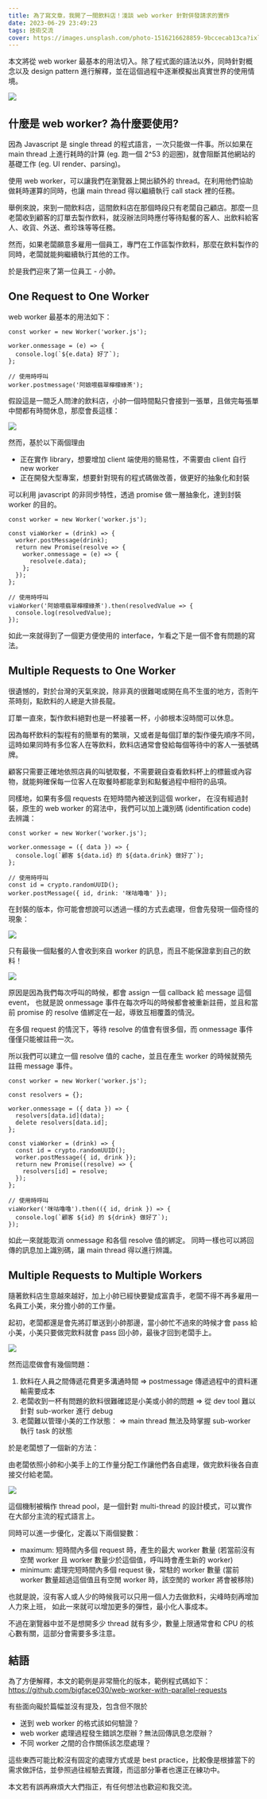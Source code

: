 ```yaml
---
title: 為了寫文章，我開了一間飲料店！淺談 web worker 針對併發請求的實作
date: 2023-06-29 23:49:23
tags: 技術交流
cover: https://images.unsplash.com/photo-1516216628859-9bccecab13ca?ixlib=rb-4.0.3&ixid=M3wxMjA3fDB8MHxwaG90by1wYWdlfHx8fGVufDB8fHx8fA%3D%3D&auto=format&fit=crop&w=1769&q=80
---
```


本文將從 web worker 最基本的用法切入。除了程式面的語法以外，同時針對概念以及 design pattern 進行解釋，並在這個過程中逐漸模擬出真實世界的使用情境。

<!-- more -->

![](https://images.unsplash.com/photo-1516216628859-9bccecab13ca?ixlib=rb-4.0.3&ixid=M3wxMjA3fDB8MHxwaG90by1wYWdlfHx8fGVufDB8fHx8fA%3D%3D&auto=format&fit=crop&w=1769&q=80)

## 什麼是 web worker? 為什麼要使用?

因為 Javascript 是 single thread 的程式語言，一次只能做一件事。所以如果在 main thread 上進行耗時的計算 (eg. 跑一個 2^53 的迴圈)，就會阻斷其他網站的基礎工作 (eg. UI render、parsing)。

使用 web worker，可以讓我們在瀏覽器上開出額外的 thread。在利用他們協助做耗時運算的同時，也讓 main thread 得以繼續執行 call stack 裡的任務。

舉例來說，來到一間飲料店，這間飲料店在那個時段只有老闆自己顧店。那麼一旦老闆收到顧客的訂單去製作飲料，就沒辦法同時應付等待點餐的客人、出飲料給客人、收貨、外送、煮珍珠等等任務。

然而，如果老闆願意多雇用一個員工，專門在工作區製作飲料，那麼在飲料製作的同時，老闆就能夠繼續執行其他的工作。

於是我們迎來了第一位員工 - 小帥。

## One Request to One Worker

web worker 最基本的用法如下：
```javascript=
const worker = new Worker('worker.js');

worker.onmessage = (e) => {
  console.log(`${e.data} 好了`);
};

// 使用時呼叫
worker.postmessage('阿娘喂翡翠檸檬綠茶');
```


假設這是一間乏人問津的飲料店，小帥一個時間點只會接到一張單，且做完每張單中間都有時間休息，那麼會長這樣：

![](https://i.imgur.com/eAP3Qrb.png)

然而，基於以下兩個理由
- 正在實作 library，想要增加 client 端使用的簡易性，不需要由 client 自行 new worker
- 正在開發大型專案，想要針對現有的程式碼做改善，做更好的抽象化和封裝

可以利用 javascript 的非同步特性，透過 promise 做一層抽象化，達到封裝 worker 的目的。

```javascript=
const worker = new Worker('worker.js');

const viaWorker = (drink) => {
  worker.postMessage(drink);
  return new Promise(resolve => {
    worker.onmessage = (e) => {
      resolve(e.data);
    };
  });
};

// 使用時呼叫
viaWorker('阿娘喂翡翠檸檬綠茶').then(resolvedValue => {
  console.log(resolvedValue);
});
```

如此一來就得到了一個更方便使用的 interface，乍看之下是一個不會有問題的寫法。

## Multiple Requests to One Worker

很遺憾的，對於台灣的天氣來說，除非真的很難喝或開在鳥不生蛋的地方，否則午茶時刻，點飲料的人總是大排長龍。

訂單一直來，製作飲料絕對也是一杯接著一杯，小帥根本沒時間可以休息。

因為每杯飲料的製程有的簡單有的繁瑣，又或者是每個訂單的製作優先順序不同，
這時如果同時有多位客人在等飲料，飲料店通常會發給每個等待中的客人一張號碼牌。

顧客只需要正確地依照店員的叫號取餐，不需要親自查看飲料杯上的標籤或內容物，就能夠確保每一位客人在取餐時都能拿到和點餐過程中相符的品項。

同樣地，如果有多個 requests 在短時間內被送到這個 worker，
在沒有經過封裝，原生的 web worker 的寫法中，我們可以加上識別碼 (identification code) 去辨識：

```javascript=
const worker = new Worker('worker.js');

worker.onmessage = ({ data }) => {
  console.log(`顧客 ${data.id} 的 ${data.drink} 做好了`);
};

// 使用時呼叫
const id = crypto.randomUUID();
worker.postMessage({ id, drink: '咪咕嚕嚕' });
```

在封裝的版本，你可能會想說可以透過一樣的方式去處理，但會先發現一個奇怪的現象：

![](https://i.imgur.com/v7gYmFo.png)

只有最後一個點餐的人會收到來自 worker 的訊息，而且不能保證拿到自己的飲料！

![](https://i.imgur.com/itnBA8C.png)

原因是因為我們每次呼叫的時候，都會 assign 一個 callback 給 message 這個 event，
也就是說 onmessage 事件在每次呼叫的時候都會被重新註冊，並且和當前 promise 的 resolve 值綁定在一起，導致互相覆蓋的情況。

在多個 request 的情況下，等待 resolve 的值會有很多個，而 onmessage 事件僅僅只能被註冊一次。

所以我們可以建立一個 resolve 值的 cache，並且在產生 worker 的時候就預先註冊 message 事件。

```javascript=
const worker = new Worker('worker.js');

const resolvers = {};

worker.onmessage = ({ data }) => {
  resolvers[data.id](data);
  delete resolvers[data.id];
};

const viaWorker = (drink) => {
  const id = crypto.randomUUID();
  worker.postMessage({ id, drink });
  return new Promise((resolve) => {
    resolvers[id] = resolve;
  });
};

// 使用時呼叫
viaWorker('咪咕嚕嚕').then(({ id, drink }) => {
  console.log(`顧客 ${id} 的 ${drink} 做好了`);
});
```

如此一來就能取消 onmessage 和各個 resolve 值的綁定。
同時一樣也可以將回傳的訊息加上識別碼，讓 main thread 得以進行辨識。

## Multiple Requests to Multiple Workers
隨著飲料店生意越來越好，加上小帥已經快要變成富貴手，老闆不得不再多雇用一名員工小美，來分擔小帥的工作量。

起初，老闆都還是會先將訂單送到小帥那邊，當小帥忙不過來的時候才會 pass 給小美，小美只要做完飲料就會 pass 回小帥，最後才回到老闆手上。

![](https://i.imgur.com/24b9gPD.png)


然而這麼做會有幾個問題：
1. 飲料在人員之間傳遞花費更多溝通時間
=> postmessage 傳遞過程中的資料運輸需要成本
2. 老闆收到一杯有問題的飲料很難確認是小美或小帥的問題
=> 從 dev tool 難以針對 sub-worker 進行 debug
3. 老闆難以管理小美的工作狀態：
=> main thread 無法及時掌握 sub-worker 執行 task 的狀態

於是老闆想了一個新的方法：

由老闆依照小帥和小美手上的工作量分配工作讓他們各自處理，做完飲料後各自直接交付給老闆。

![](https://i.imgur.com/GST6kek.png)

這個機制被稱作 thread pool，是一個針對 multi-thread 的設計模式，可以實作在大部分主流的程式語言上。

同時可以進一步優化，定義以下兩個變數：
- maximum: 短時間內多個 request 時，產生的最大 worker 數量
(若當前沒有空閒 worker 且 worker 數量少於這個值，呼叫時會產生新的 worker)
- minimum: 處理完短時間內多個 request 後，常駐的 worker 數量
(當前 worker 數量超過這個值且有空閒 worker 時，該空閒的 worker 將會被移除)

也就是說，沒有客人或人少的時候我可以只用一個人力去做飲料，尖峰時刻再增加人力來上班，
如此一來就可以增加更多的彈性，最小化人事成本。

不過在瀏覽器中並不是想開多少 thread 就有多少，數量上限通常會和 CPU 的核心數有關，這部分會需要多多注意。

## 結語
為了方便解釋，本文的範例是非常簡化的版本，範例程式碼如下：
https://github.com/bigface030/web-worker-with-parallel-requests

有些面向礙於篇幅並沒有提及，包含但不限於
- 送到 web worker 的格式該如何驗證？
- web worker 處理過程發生錯誤怎麼辦？無法回傳訊息怎麼辦？
- 不同 worker 之間的合作關係該怎麼處理？

這些東西可能比較沒有固定的處理方式或是 best practice，比較像是根據當下的需求做評估，並參照過往經驗去實踐，而這部分筆者也還正在練功中。

本文若有誤再麻煩大大們指正，有任何想法也歡迎和我交流。

